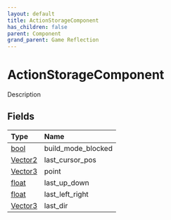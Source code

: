 ```yaml
---
layout: default
title: ActionStorageComponent
has_children: false
parent: Component
grand_parent: Game Reflection
---
```

# ActionStorageComponent
Description 

## Fields

| Type | Name |
|:----------|:--------------|
| [bool](/riftbreaker-wiki/docs/game-reflection/components/bool/) | build_mode_blocked |
| [Vector2](/riftbreaker-wiki/docs/game-reflection/classes/vector2/) | last_cursor_pos |
| [Vector3](/riftbreaker-wiki/docs/game-reflection/classes/vector3/) | point |
| [float](/riftbreaker-wiki/docs/game-reflection/components/float/) | last_up_down |
| [float](/riftbreaker-wiki/docs/game-reflection/components/float/) | last_left_right |
| [Vector3](/riftbreaker-wiki/docs/game-reflection/classes/vector3/) | last_dir |

